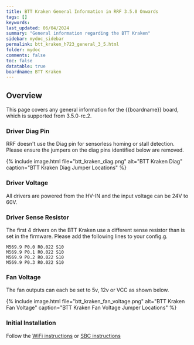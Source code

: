```yaml
---
title: BTT Kraken General Information in RRF 3.5.0 Onwards
tags: []
keywords: 
last_updated: 06/04/2024
summary: "General information regarding the BTT Kraken"
sidebar: mydoc_sidebar
permalink: btt_kraken_h723_general_3_5.html
folder: mydoc
comments: false
toc: false
datatable: true
boardname: BTT Kraken
---
```


## Overview

This page covers any general information for the {{boardname}} board, which is supported from 3.5.0-rc.2.

### Driver Diag Pin

RRF doesn't use the Diag pin for sensorless homing or stall detection. Please ensure the jumpers on the diag pins identified below are removed.  

{% include image.html file="btt_kraken_diag.png" alt="BTT Kraken Diag" caption="BTT Kraken Diag Jumper Locations" %}

### Driver Voltage

All drivers are powered from the HV-IN and the input voltage can be 24V to 60V.  

### Driver Sense Resistor

The first 4 drivers on the BTT Kraken use a different sense resistor than is set in the firmware. Please add the following lines to your config.g.  

```text
M569.9 P0.0 R0.022 S10
M569.9 P0.1 R0.022 S10
M569.9 P0.2 R0.022 S10
M569.9 P0.3 R0.022 S10
```

### Fan Voltage

The fan outputs can each be set to 5v, 12v or VCC as shown below.  

{% include image.html file="btt_kraken_fan_voltage.png" alt="BTT Kraken Fan Voltage" caption="BTT Kraken Fan Voltage Jumper Locations" %}  

### Initial Installation

Follow the [WiFi instructions](btt_kraken_h723_connected_wifi_32_3_5.html) or [SBC instructions](btt_kraken_h723_connected_sbc_3_5.html)
